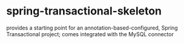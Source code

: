 # spring-transactional-skeleton
provides a starting point for an annotation-based-configured, Spring Transactional project; comes integrated with the MySQL connector
